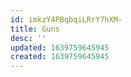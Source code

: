 ```yaml
---
id: imkzY4PBqbqiLRrY7hXM-
title: Guns
desc: ''
updated: 1639759645945
created: 1639759645945
---
```


